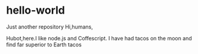 # hello-world
Just another repository
Hi,humans,

Hubot,here.I like node.js and Coffescript.
I have had tacos on the moon and find far superior to Earth tacos
